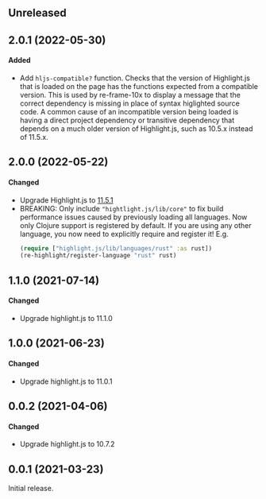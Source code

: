 ## Unreleased

## 2.0.1 (2022-05-30)

#### Added

- Add `hljs-compatible?` function. Checks that the version of Highlight.js that is loaded on the page has the
functions expected from a compatible version. This is used by re-frame-10x to display a message that the
correct dependency is missing in place of syntax higlighted source code. A common cause of an incompatible
version being loaded is having a direct project dependency or transitive dependency that depends on a much
older version of Highlight.js, such as 10.5.x instead of 11.5.x.

## 2.0.0 (2022-05-22)

#### Changed

- Upgrade Highlight.js to [11.5.1](https://github.com/highlightjs/highlight.js/blob/main/CHANGES.md#version-1150)
- BREAKING: Only include `"hightlight.js/lib/core"` to fix build performance issues
  caused by previously loading all languages. Now only Clojure support is
  registered by default. If you are using any other language, you now need to
  explicitly require and register it! E.g.
  ```clojure
  (require ["highlight.js/lib/languages/rust" :as rust])
  (re-highlight/register-language "rust" rust)
  ```

## 1.1.0 (2021-07-14)

#### Changed

- Upgrade highlight.js to 11.1.0

## 1.0.0 (2021-06-23)

#### Changed

- Upgrade highlight.js to 11.0.1

## 0.0.2 (2021-04-06)

#### Changed

- Upgrade highlight.js to 10.7.2

## 0.0.1 (2021-03-23)

Initial release.
